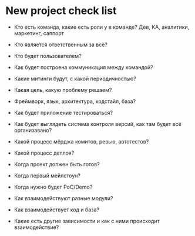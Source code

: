 # New project check list

- Кто есть команда, какие есть роли у в команде? Дев, КА, аналитики, маркетинг, саппорт
- Кто является ответственным за всё?
- Кто будет пользователем?

- Как будет построена коммуникация между командой?
- Какие митинги будут, с какой периодичностью?

- Какая цель, какую проблему решаем?
- Фреймворк, язык, архитектура, кодстайл, база?
- Как будет приложение тестироваться?
- Как будет выглядеть система контроля версий, как там будет всё организавано?
- Какой процесс мёрджа комитов, ревью, автотестов?
- Какой процесс деплоя?

- Когда проект должен быть готов?
- Когда первый мейлстоун?
- Когда нужно будет PoC/Demo?

- Как взаимодействуют разные модули?
- Как взаимодействует код и база?
- Какие есть другие зависимости и как с ними происходит взаимодействие?
